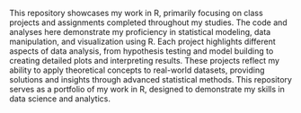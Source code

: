 This repository showcases my work in R, primarily focusing on class projects and assignments completed throughout my studies. The code and analyses here demonstrate my proficiency in statistical modeling, data manipulation, and visualization using R. Each project highlights different aspects of data analysis, from hypothesis testing and model building to creating detailed plots and interpreting results. These projects reflect my ability to apply theoretical concepts to real-world datasets, providing solutions and insights through advanced statistical methods. This repository serves as a portfolio of my work in R, designed to demonstrate my skills in data science and analytics.
